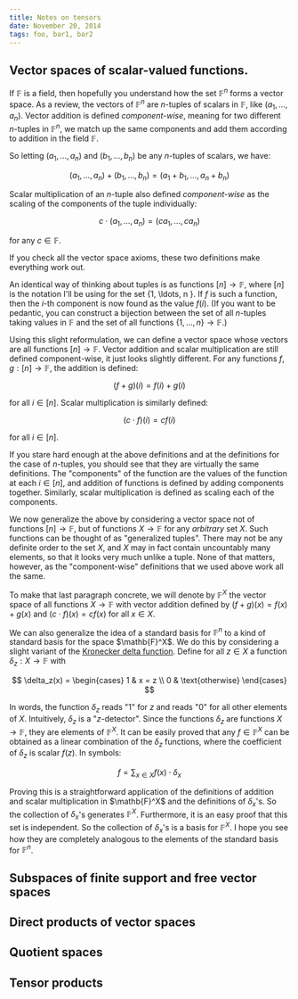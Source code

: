 ```yaml
---
title: Notes on tensors
date: November 20, 2014
tags: foo, bar1, bar2
---
```


## Vector spaces of scalar-valued functions.

If $\mathbb{F}$ is a field, then hopefully you understand how the set $\mathbb{F}^n$ forms a vector space. As a review, the vectors of $\mathbb{F}^n$ are $n$-tuples of scalars in $\mathbb{F}$, like $(a_1, \ldots, a_n)$. Vector addition is defined *component-wise*, meaning for two different $n$-tuples in $\mathbb{F}^n$, we match up the same components and add them according to addition in the field $\mathbb{F}$. 

So letting $(a_1, \ldots, a_n)$ and $(b_1, \ldots, b_n)$ be any $n$-tuples of scalars, we have:

$$(a_1, \ldots, a_n) + (b_1, \ldots, b_n) = (a_1 + b_1, \ldots, a_n + b_n)$$

Scalar multiplication of an $n$-tuple also defined *component-wise* as the scaling of the components of the tuple individually:

$$c \cdot (a_1, \ldots, a_n) = (c a_1, \ldots, c a_n)$$

for any $c \in \mathbb{F}$.

If you check all the vector space axioms, these two definitions make everything work out.

An identical way of thinking about tuples is as functions $[n] \to \mathbb{F}$, where $[n]$ is the notation I'll be using for the set \{1, \ldots, n \}. If $f$ is such a function, then the $i$-th component is now found as the value $f(i)$. (If you want to be pedantic, you can construct a bijection between the set of all $n$-tuples taking values in $\mathbb{F}$ and the set of all functions $\{1, \ldots, n\} \to \mathbb{F}$.) 

Using this slight reformulation, we can define a vector space whose vectors are all functions $[n] \to \mathbb{F}$. Vector addition and scalar multiplication are still defined component-wise, it just looks slightly different. For any functions $f, g : [n] \to \mathbb{F}$, the addition is defined:

$$(f + g)(i) = f(i) + g(i)$$

for all $i \in [n]$. Scalar multiplication is similarly defined:

$$(c \cdot f)(i) = c f(i)$$

for all $i \in [n]$.

If you stare hard enough at the above definitions and at the definitions for the case of $n$-tuples, you should see that they are virtually the same definitions. The "components" of the function are the values of the function at each $i \in [n]$, and addition of functions is defined by adding components together. Similarly, scalar multiplication is defined as scaling each of the components.

We now generalize the above by considering a vector space not of functions $[n] \to \mathbb{F}$, but of functions $X \to \mathbb{F}$ for any *arbitrary* set $X$. Such functions can be thought of as "generalized tuples". There may not be any definite order to the set $X$, and $X$ may in fact contain uncountably many elements, so that it looks very much unlike a tuple. None of that matters, however, as the "component-wise" definitions that we used above work all the same.

To make that last paragraph concrete, we will denote by $\mathbb{F}^X$ the vector space of all functions $X \to \mathbb{F}$ with vector addition defined by $(f+g)(x) = f(x) + g(x)$ and $(c \cdot f)(x) = c f(x)$ for all $x \in X$.

We can also generalize the idea of a standard basis for $\mathbb{F}^n$ to a kind of standard basis for the space $\mathb{F}^X$. We do this by considering a slight variant of the [Kronecker delta function](http://en.wikipedia.org/wiki/Kronecker_delta). Define for all $z \in X$ a function $\delta_z : X \to \mathbb{F}$ with

$$
\delta_z(x) = 
\begin{cases}
1 & x = z \\
0 & \text{otherwise}
\end{cases}
$$

In words, the function $\delta_z$ reads "1" for $z$ and reads "0" for all other elements of $X$. Intuitively, $\delta_z$ is a "$z$-detector". Since the functions $\delta_z$ are functions $X \to \mathbb{F}$, they are elements of $\mathbb{F}^X$. It can be easily proved that any $f \in \mathbb{F}^X$ can be obtained as a linear combination of the $\delta_z$ functions, where the coefficient of $\delta_z$ is scalar $f(z)$. In symbols:

$$f = \sum_{x \in X} f(x) \cdot \delta_x$$

Proving this is a straightforward application of the definitions of addition and scalar multiplication in $\mathb{F}^X$ and the definitions of $\delta_x$'s. So the collection of $\delta_x$'s generates $\mathbb{F}^X$. Furthermore, it is an easy proof that this set is independent. So the collection of $\delta_x$'s is a basis for $\mathbb{F}^X$. I hope you see how they are completely analogous to the elements of the standard basis for $\mathbb{F}^n$.


## Subspaces of finite support and free vector spaces


## Direct products of vector spaces


## Quotient spaces


## Tensor products
